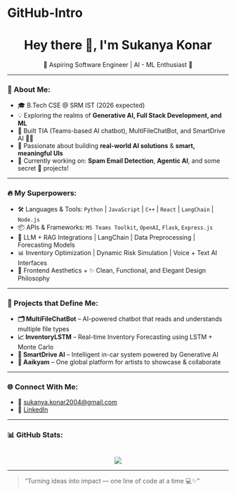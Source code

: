 # GitHub-Intro
<h1 align="center">Hey there 👋, I'm Sukanya Konar</h1>

<p align="center">
🌟 Aspiring Software Engineer | AI - ML Enthusiast 🌟  
</p>

---

### 💫 About Me:
- 🎓 B.Tech CSE @ SRM IST (2026 expected)
- 💡 Exploring the realms of **Generative AI, Full Stack Development, and ML**
- 🧠 Built TIA (Teams-based AI chatbot), MultiFileChatBot, and SmartDrive AI 🚗🧠
- 🧪 Passionate about building **real-world AI solutions** & **smart, meaningful UIs**
- 🌱 Currently working on: **Spam Email Detection**, **Agentic AI**, and some secret 🚀 projects!

---

### 🔥 My Superpowers:
- 🛠️ Languages & Tools: `Python` | `JavaScript` | `C++` | `React` | `LangChain` | `Node.js`
- 📦 APIs & Frameworks: `MS Teams Toolkit`, `OpenAI`, `Flask`, `Express.js`
- 🧠 LLM + RAG Integrations | LangChain | Data Preprocessing | Forecasting Models
- 📊 Inventory Optimization | Dynamic Risk Simulation | Voice + Text AI Interfaces
- 🎨 Frontend Aesthetics + ✨ Clean, Functional, and Elegant Design Philosophy

---

### 🚀 Projects that Define Me:
- **🗂️ MultiFileChatBot** – AI-powered chatbot that reads and understands multiple file types  
- **📈 InventoryLSTM** – Real-time Inventory Forecasting using LSTM + Monte Carlo  
- **🧠 SmartDrive AI** – Intelligent in-car system powered by Generative AI   
- **🎵 Aaikyam** – One global platform for artists to showcase & collaborate  

---

### 🌐 Connect With Me:
- 📧 [sukanya.konar2004@gmail.com](mailto:sukanya.konar2004@gmail.com)
- 💼 [LinkedIn](https://www.linkedin.com/in/sukanya-konar/)
  

---

### 📊 GitHub Stats:
<p align="center">
  
  <br/>
  <img src="https://github-readme-streak-stats.herokuapp.com/?user=konarsukanya&theme=radical"/>
</p>

---

> “Turning ideas into impact — one line of code at a time 💻✨”
